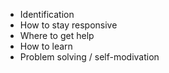 * Identification
* How to stay responsive
* Where to get help
* How to learn
* Problem solving / self-modivation
